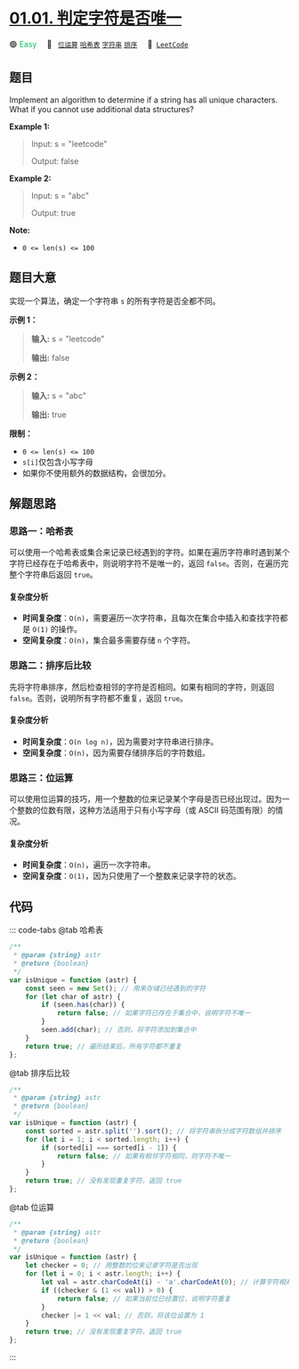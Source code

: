 # [01.01. 判定字符是否唯一](https://leetcode.cn/problems/is-unique-lcci)

🟢 <font color=#15bd66>Easy</font>&emsp; 🔖&ensp; [`位运算`](/tag/bit-manipulation.md) [`哈希表`](/tag/hash-table.md) [`字符串`](/tag/string.md) [`排序`](/tag/sorting.md)&emsp; 🔗&ensp;[`LeetCode`](https://leetcode.cn/problems/is-unique-lcci)

## 题目

Implement an algorithm to determine if a string has all unique characters.
What if you cannot use additional data structures?

**Example 1:**

> Input: s = "leetcode"
>
> Output: false

**Example 2:**

> Input: s = "abc"
>
> Output: true

**Note:**

- `0 <= len(s) <= 100 `

## 题目大意

实现一个算法，确定一个字符串 `s` 的所有字符是否全都不同。

**示例 1：**

> **输入:** s = "leetcode"
>
> **输出:** false

**示例 2：**

> **输入:** s = "abc"
>
> **输出:** true

**限制：**

- `0 <= len(s) <= 100 `
- `s[i]`仅包含小写字母
- 如果你不使用额外的数据结构，会很加分。

## 解题思路

### 思路一：哈希表

可以使用一个哈希表或集合来记录已经遇到的字符。如果在遍历字符串时遇到某个字符已经存在于哈希表中，则说明字符不是唯一的，返回 `false`。否则，在遍历完整个字符串后返回 `true`。

#### 复杂度分析

- **时间复杂度**：`O(n)`，需要遍历一次字符串，且每次在集合中插入和查找字符都是 `O(1)` 的操作。
- **空间复杂度**：`O(n)`，集合最多需要存储 `n` 个字符。

### 思路二：排序后比较

先将字符串排序，然后检查相邻的字符是否相同。如果有相同的字符，则返回 `false`。否则，说明所有字符都不重复，返回 `true`。

#### 复杂度分析

- **时间复杂度**：`O(n log n)`，因为需要对字符串进行排序。
- **空间复杂度**：`O(n)`，因为需要存储排序后的字符数组。

### 思路三：位运算

可以使用位运算的技巧，用一个整数的位来记录某个字母是否已经出现过。因为一个整数的位数有限，这种方法适用于只有小写字母（或 ASCII 码范围有限）的情况。

#### 复杂度分析

- **时间复杂度**：`O(n)`，遍历一次字符串。
- **空间复杂度**：`O(1)`，因为只使用了一个整数来记录字符的状态。

## 代码

::: code-tabs
@tab 哈希表

```javascript
/**
 * @param {string} astr
 * @return {boolean}
 */
var isUnique = function (astr) {
	const seen = new Set(); // 用来存储已经遇到的字符
	for (let char of astr) {
		if (seen.has(char)) {
			return false; // 如果字符已存在于集合中，说明字符不唯一
		}
		seen.add(char); // 否则，将字符添加到集合中
	}
	return true; // 遍历结束后，所有字符都不重复
};
```

@tab 排序后比较

```javascript
/**
 * @param {string} astr
 * @return {boolean}
 */
var isUnique = function (astr) {
	const sorted = astr.split('').sort(); // 将字符串拆分成字符数组并排序
	for (let i = 1; i < sorted.length; i++) {
		if (sorted[i] === sorted[i - 1]) {
			return false; // 如果有相邻字符相同，则字符不唯一
		}
	}
	return true; // 没有发现重复字符，返回 true
};
```

@tab 位运算

```javascript
/**
 * @param {string} astr
 * @return {boolean}
 */
var isUnique = function (astr) {
	let checker = 0; // 用整数的位来记录字符是否出现
	for (let i = 0; i < astr.length; i++) {
		let val = astr.charCodeAt(i) - 'a'.charCodeAt(0); // 计算字符相对 'a' 的偏移量
		if ((checker & (1 << val)) > 0) {
			return false; // 如果当前位已经置位，说明字符重复
		}
		checker |= 1 << val; // 否则，将该位设置为 1
	}
	return true; // 没有发现重复字符，返回 true
};
```

:::
